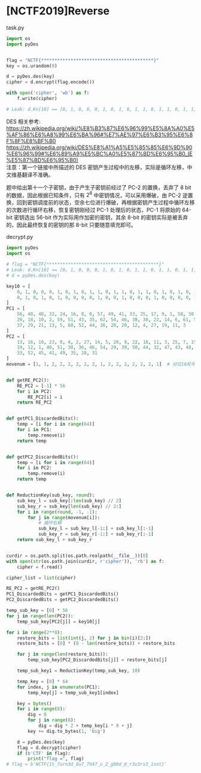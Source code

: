 # [NCTF2019]Reverse

task.py

```py
import os
import pyDes


flag = "NCTF{******************************************}"
key = os.urandom(8)

d = pyDes.des(key)
cipher = d.encrypt(flag.encode())

with open('cipher', 'wb') as f:
    f.write(cipher)

# Leak: d.Kn[10] == [0, 1, 0, 0, 0, 1, 0, 1, 0, 1, 1, 0, 1, 1, 0, 1, 1, 0, 1, 0, 1, 0, 1, 0, 1, 0, 1, 0, 1, 0, 1, 0, 0, 0, 0, 1, 0, 0, 1, 0, 0, 0, 1, 0, 0, 0, 0, 1]
```

DES 相关参考:  
<https://zh.wikipedia.org/wiki/%E8%B3%87%E6%96%99%E5%8A%A0%E5%AF%86%E6%A8%99%E6%BA%96#%E7%AE%97%E6%B3%95%E6%8F%8F%E8%BF%B0>  
<https://zh.wikipedia.org/wiki/DES%E8%A1%A5%E5%85%85%E6%9D%90%E6%96%99#%E6%89%A9%E5%BC%A0%E5%87%BD%E6%95%B0_(E%E5%87%BD%E6%95%B0)>  
注意：第一个链接中所描述的 DES 密钥产生过程中的左移，实际是循环左移，中文维基翻译不准确。

题中给出第十一个子密钥，由于产生子密钥前经过了 PC-2 的置换，丢弃了 8 bit 的数据，因此根据已知条件，只有 $2^8$ 中密钥情况，可以采用爆破，由 PC-2 逆置换，回到密钥调度前的状态，空余七位进行爆破，再根据密钥产生过程中循环左移的次数进行循环右移，恢复密钥刚经过 PC-1 处理后的状态，PC-1 将原始的 64-bit 密钥选出 56-bit 作为实际用作加密的密钥，其余 8-bit 的密钥实际是被丢弃的，因此最终恢复的密钥的那 8-bit 只要随意填充即可。

decrypt.py

```py
import pyDes
import os

# flag = "NCTF{******************************************}"
# Leak: d.Kn[10] == [0, 1, 0, 0, 0, 1, 0, 1, 0, 1, 1, 0, 1, 1, 0, 1, 1, 0, 1, 0, 1, 0, 1, 0, 1, 0, 1, 0, 1, 0, 1, 0, 0, 0, 0, 1, 0, 0, 1, 0, 0, 0, 1, 0, 0, 0, 0, 1]
# d = pyDes.des(key)

key10 = [
    0, 1, 0, 0, 0, 1, 0, 1, 0, 1, 1, 0, 1, 1, 0, 1, 1, 0, 1, 0, 1, 0, 1, 0, 1,
    0, 1, 0, 1, 0, 1, 0, 0, 0, 0, 1, 0, 0, 1, 0, 0, 0, 1, 0, 0, 0, 0, 1
]
PC1 = [
    56, 48, 40, 32, 24, 16, 8, 0, 57, 49, 41, 33, 25, 17, 9, 1, 58, 50, 42, 34,
    26, 18, 10, 2, 59, 51, 43, 35, 62, 54, 46, 38, 30, 22, 14, 6, 61, 53, 45,
    37, 29, 21, 13, 5, 60, 52, 44, 36, 28, 20, 12, 4, 27, 19, 11, 3
]
PC2 = [
    13, 16, 10, 23, 0, 4, 2, 27, 14, 5, 20, 9, 22, 18, 11, 3, 25, 7, 15, 6, 26,
    19, 12, 1, 40, 51, 30, 36, 46, 54, 29, 39, 50, 44, 32, 47, 43, 48, 38, 55,
    33, 52, 45, 41, 49, 35, 28, 31
]
movenum = [1, 1, 2, 2, 2, 2, 2, 2, 1, 2, 2, 2, 2, 2, 2, 1]  # 对应16轮中每一轮的循环左移位数


def getRE_PC2():
    RE_PC2 = [-1] * 56
    for i in PC2:
        RE_PC2[i] = i
    return RE_PC2


def getPC1_DiscardedBits():
    temp = [i for i in range(64)]
    for i in PC1:
        temp.remove(i)
    return temp


def getPC2_DiscardedBits():
    temp = [i for i in range(64)]
    for i in PC2:
        temp.remove(i)
    return temp


def ReductionKey(sub_key, round):
    sub_key_l = sub_key[:len(sub_key) // 2]
    sub_key_r = sub_key[len(sub_key) // 2:]
    for i in range(round, -1, -1):
        for j in range(movenum[i]):
            # 循环右移
            sub_key_l = sub_key_l[-1:] + sub_key_l[:-1]
            sub_key_r = sub_key_r[-1:] + sub_key_r[:-1]
    return sub_key_l + sub_key_r


curdir = os.path.split(os.path.realpath(__file__))[0]
with open(str(os.path.join(curdir, r'cipher')), 'rb') as f:
    cipher = f.read()

cipher_list = list(cipher)

RE_PC2 = getRE_PC2()
PC1_DiscardedBits = getPC1_DiscardedBits()
PC2_DiscardedBits = getPC2_DiscardedBits()

temp_sub_key = [0] * 56
for j in range(len(PC2)):
    temp_sub_key[PC2[j]] = key10[j]

for i in range(2**8):
    restore_bits = list(int(j, 2) for j in bin(i)[2:])
    restore_bits = [0] * (8 - len(restore_bits)) + restore_bits

    for j in range(len(restore_bits)):
        temp_sub_key[PC2_DiscardedBits[j]] = restore_bits[j]

    temp_sub_key1 = ReductionKey(temp_sub_key, 10)

    temp_key = [0] * 64
    for index, j in enumerate(PC1):
        temp_key[j] = temp_sub_key1[index]

    key = bytes()
    for i in range(8):
        dig = 0
        for j in range(8):
            dig = dig * 2 + temp_key[i * 8 + j]
        key += dig.to_bytes(1, 'big')

    d = pyDes.des(key)
    flag = d.decrypt(cipher)
    if (b'CTF' in flag):
        print("flag =", flag)
# flag = b'NCTF{1t_7urn3d_0u7_7h47_u_2_g00d_@_r3v3rs3_1snt}'
```
